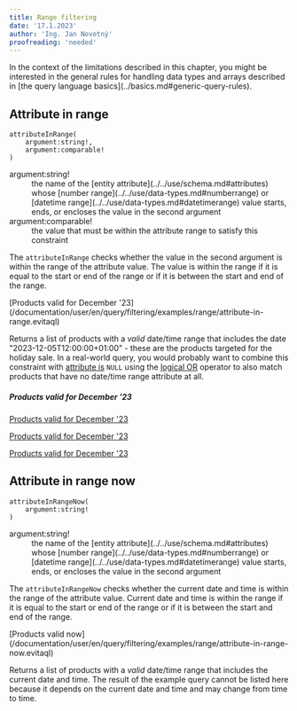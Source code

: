 ```yaml
---
title: Range filtering
date: '17.1.2023'
author: 'Ing. Jan Novotný'
proofreading: 'needed'
---
```


<Note type="info">
In the context of the limitations described in this chapter, you might be interested in the general rules for handling 
data types and arrays described in [the query language basics](../basics.md#generic-query-rules).
</Note>

## Attribute in range

```evitaql-syntax
attributeInRange(
    argument:string!,
    argument:comparable!
)
``` 

<dl>
    <dt>argument:string!</dt>
    <dd>
        the name of the [entity attribute](../../use/schema.md#attributes) whose [number range](../../use/data-types.md#numberrange) 
        or [datetime range](../../use/data-types.md#datetimerange) value starts, ends, or encloses the value 
        in the second argument
    </dd>
    <dt>argument:comparable!</dt>
    <dd>
        the value that must be within the attribute range to satisfy this constraint
    </dd>
</dl>

The `attributeInRange` checks whether the value in the second argument is within the range of the attribute value.
The value is within the range if it is equal to the start or end of the range or if it is between the start and end of 
the range.

<SourceCodeTabs requires="evita_functional_tests/src/test/resources/META-INF/documentation/evitaql-init.java" langSpecificTabOnly>
[Products valid for December '23](/documentation/user/en/query/filtering/examples/range/attribute-in-range.evitaql)
</SourceCodeTabs>

Returns a list of products with a *valid* date/time range that includes the date "2023-12-05T12:00:00+01:00" - these are 
the products targeted for the holiday sale. In a real-world query, you would probably want to combine this constraint 
with [attribute is](comparable.md#attribute-is) `NULL` using the [logical OR](logical.md#or) operator to also match 
products that have no date/time range attribute at all.

<Note type="info">

<NoteTitle toggles="true">

##### Products valid for December '23
</NoteTitle>

<LanguageSpecific to="evitaql,java">

<MDInclude>[Products valid for December '23](/documentation/user/en/query/filtering/examples/range/attribute-in-range.evitaql.md)</MDInclude>

</LanguageSpecific>

<LanguageSpecific to="graphql">

<MDInclude>[Products valid for December '23](/documentation/user/en/query/filtering/examples/range/attribute-in-range.graphql.json.md)</MDInclude>

</LanguageSpecific>

<LanguageSpecific to="rest">

<MDInclude>[Products valid for December '23](/documentation/user/en/query/filtering/examples/range/attribute-in-range.rest.json.md)</MDInclude>

</LanguageSpecific>

</Note>

## Attribute in range now

```evitaql-syntax
attributeInRangeNow(
    argument:string!
)
``` 

<dl>
    <dt>argument:string!</dt>
    <dd>
        the name of the [entity attribute](../../use/schema.md#attributes) whose [number range](../../use/data-types.md#numberrange) 
        or [datetime range](../../use/data-types.md#datetimerange) value starts, ends, or encloses the value 
        in the second argument
    </dd>
</dl>

The `attributeInRangeNow` checks whether the current date and time is within the range of the attribute value.
Current date and time is within the range if it is equal to the start or end of the range or if it is between the start 
and end of the range.

<SourceCodeTabs requires="evita_functional_tests/src/test/resources/META-INF/documentation/evitaql-init.java" langSpecificTabOnly>
[Products valid now](/documentation/user/en/query/filtering/examples/range/attribute-in-range-now.evitaql)
</SourceCodeTabs>

Returns a list of products with a *valid* date/time range that includes the current date and time. The result of 
the example query cannot be listed here because it depends on the current date and time and may change from time to 
time.